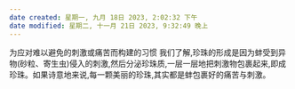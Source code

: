 ```yaml
---
date created: 星期一, 九月 18日 2023, 2:02:32 下午
date modified: 星期二, 十一月 21日 2023, 9:32:49 晚上
---
```

为应对难以避免的刺激或痛苦而构建的习惯
	我们了解,珍珠的形成是因为蚌受到异物(砂粒、寄生虫)侵入的刺激,然后分泌珍珠质,一层一层地把刺激物包裹起来,即成珍珠。如果诗意地来说,每一颗美丽的珍珠,其实都是蚌包裹好的痛苦与刺激。